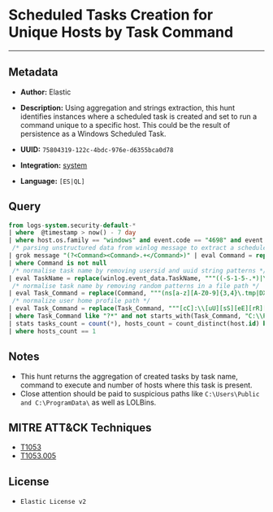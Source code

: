 # Scheduled Tasks Creation for Unique Hosts by Task Command

---

## Metadata

- **Author:** Elastic
- **Description:** Using aggregation and strings extraction, this hunt identifies instances where a scheduled task is created and set to run a command unique to a specific host. This could be the result of persistence as a Windows Scheduled Task.

- **UUID:** `75804319-122c-4bdc-976e-d6355bca0d78`
- **Integration:** [system](https://docs.elastic.co/integrations/system)
- **Language:** `[ES|QL]`

## Query

```sql
from logs-system.security-default-*
| where  @timestamp > now() - 7 day
| where host.os.family == "windows" and event.code == "4698" and event.action == "scheduled-task-created"
 /* parsing unstructured data from winlog message to extract a scheduled task Exec command */
| grok message "(?<Command><Command>.+</Command>)" | eval Command = replace(Command, "(<Command>|</Command>)", "")
| where Command is not null
 /* normalise task name by removing usersid and uuid string patterns */
| eval TaskName = replace(winlog.event_data.TaskName, """((-S-1-5-.*)|\{[0-9a-fA-F]{8}-[0-9a-fA-F]{4}-[0-9a-fA-F]{4}-[0-9a-fA-F]{4}-[0-9a-fA-F]{12}\})""", "")
 /* normalise task name by removing random patterns in a file path */
| eval Task_Command = replace(Command, """(ns[a-z][A-Z0-9]{3,4}\.tmp|DX[A-Z0-9]{3,4}\.tmp|7z[A-Z0-9]{3,5}\.tmp|[0-9\.\-\_]{3,})""", "")
 /* normalize user home profile path */
| eval Task_Command = replace(Task_Command, """[cC]:\\[uU][sS][eE][rR][sS]\\[a-zA-Z0-9\.\-\_\$~]+\\""", "C:\\\\users\\\\user\\\\")
| where Task_Command like "?*" and not starts_with(Task_Command, "C:\\Program Files") and not starts_with(Task_Command, "\"C:\\Program Files")
| stats tasks_count = count(*), hosts_count = count_distinct(host.id) by Task_Command, TaskName
| where hosts_count == 1
```

## Notes

- This hunt returns the aggregation of created tasks by task name, command to execute and number of hosts where this task is present.
- Close attention should be paid to suspicious paths like `C:\Users\Public and C:\ProgramData\` as well as LOLBins.
## MITRE ATT&CK Techniques

- [T1053](https://attack.mitre.org/techniques/T1053)
- [T1053.005](https://attack.mitre.org/techniques/T1053/005)

## License

- `Elastic License v2`
